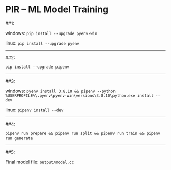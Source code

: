 # PIR – ML Model Training

##1:

windows: `pip install --upgrade pyenv-win`

linux: `pip install --upgrade pyenv`

---

##2:

`pip install --upgrade pipenv`

---

##3:

windows: `pyenv install 3.8.10 && pipenv --python %USERPROFILE%\.pyenv\pyenv-win\versions\3.8.10\python.exe install --dev`

linux: `pipenv install --dev`

---

##4:

`pipenv run prepare && pipenv run split && pipenv run train && pipenv run generate`

---

##5:

Final model file: `output/model.cc`